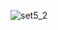 ![set5_2](https://user-images.githubusercontent.com/34938878/36482823-bc24d7be-1714-11e8-9cb2-ccf28f7aad70.PNG)

